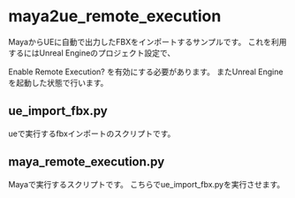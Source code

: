 # maya2ue_remote_execution

MayaからUEに自動で出力したFBXをインポートするサンプルです。
これを利用するにはUnreal Engineのプロジェクト設定で、

Enable Remote Execution? を有効にする必要があります。
またUnreal Engineを起動した状態で行います。

## ue_import_fbx.py
ueで実行するfbxインポートのスクリプトです。

## maya_remote_execution.py
Mayaで実行するスクリプトです。
こちらでue_import_fbx.pyを実行させます。

